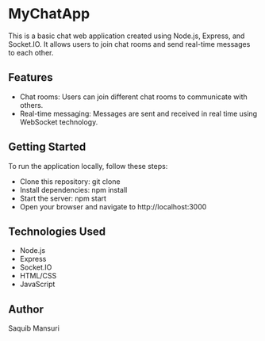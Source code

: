 # MyChatApp
This is a basic chat web application created using Node.js, Express, and Socket.IO. It allows users to join chat rooms and send real-time messages to each other.

## Features
- Chat rooms: Users can join different chat rooms to communicate with others.
- Real-time messaging: Messages are sent and received in real time using WebSocket technology.
  
## Getting Started
To run the application locally, follow these steps:

- Clone this repository: git clone <this repo url>
- Install dependencies: npm install
- Start the server: npm start
- Open your browser and navigate to http://localhost:3000

## Technologies Used
- Node.js
- Express
- Socket.IO
- HTML/CSS
- JavaScript
## Author
Saquib Mansuri
